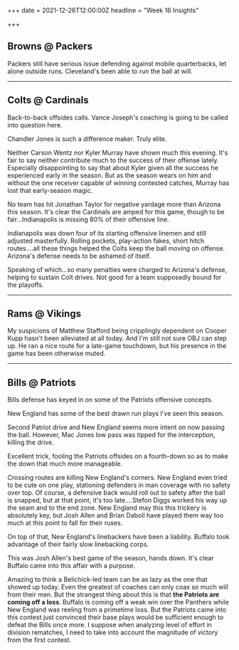 +++
date = 2021-12-26T12:00:00Z
headline = "Week 16 Insights"

+++
## Browns @ Packers

Packers still have serious issue defending against mobile quarterbacks, let alone outside runs. Cleveland's been able to run the ball at will.

***

## Colts @ Cardinals

Back-to-back offsides calls. Vance Joseph's coaching is going to be called into question here.

Chandler Jones is such a difference maker. Truly elite.

Neither Carson Wentz nor Kyler Murray have shown much this evening. It's fair to say neither contribute much to the success of their offense lately. Especially disappointing to say that about Kyler given all the success he experienced early in the season. But as the season wears on him and without the one receiver capable of winning contested catches, Murray has lost that early-season magic.

No team has hit Jonathan Taylor for negative yardage more than Arizona this season. It's clear the Cardinals are amped for this game, though to be fair...Indianapolis is missing 80% of their offensive line.

Indianapolis was down four of its starting offensive linemen and still adjusted masterfully. Rolling pockets, play-action fakes, short hitch routes....all these things helped the Colts keep the ball moving on offense. Arizona's defense needs to be ashamed of itself.

Speaking of which...so many penalties were charged to Arizona's defense, helping to sustain Colt drives. Not good for a team supposedly bound for the playoffs.

***

## Rams @ Vikings

My suspicions of Matthew Stafford being cripplingly dependent on Cooper Kupp hasn't been alleviated at all today. And I'm still not sure OBJ can step up. He ran a nice route for a late-game touchdown, but his presence in the game has been otherwise muted.

***

## Bills @ Patriots

Bills defense has keyed in on some of the Patriots offensive concepts.

New England has some of the best drawn run plays I've seen this season.

Second Patriot drive and New England seems more intent on now passing the ball. However, Mac Jones low pass was tipped for the interception, killing the drive.

Excellent trick, fooling the Patriots offsides on a fourth-down so as to make the down that much more manageable.

Crossing routes are killing New England's corners. New England even tried to be cute on one play, stationing defenders in man coverage with no safety over top. Of course, a defensive back would roll out to safety after the ball is snapped, but at that point, it's too late....Stefon Diggs worked his way up the seam and to the end zone. New England may this this trickery is absolutely key, but Josh Allen and Brian Daboll have played them way too much at this point to fall for their ruses.

On top of that, New England's linebackers have been a liability. Buffalo took advantage of their fairly slow linebacking corps.

This was Josh Allen's best game of the season, hands down. It's clear Buffalo came into this affair with a purpose.

Amazing to think a Belichick-led team can be as lazy as the one that showed up today. Even the greatest of coaches can only coax so much will from their men. But the strangest thing about this is that **the Patriots are coming off a loss**. Buffalo is coming off a weak win over the Panthers while New England was reeling from a primetime loss. But the Patriots came into this contest just convinced their base plays would be sufficient enough to defeat the Bills once more. I suppose when analyzing level of effort in division rematches, I need to take into account the magnitude of victory from the first contest.